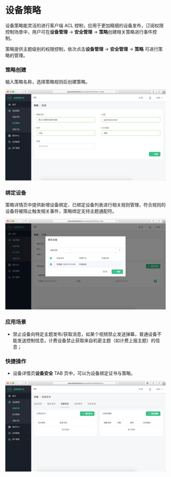 # 设备策略


设备策略能灵活的进行客户端 ACL 控制，应用于更加精细的设备发布，订阅权限控制场景中，用户可在**设备管理** -> **安全管理** -> **策略**创建相关策略进行事件控制。

策略提供主题级别的权限控制，依次点击**设备管理** -> **安全管理** -> **策略** 可进行策略的管理。


### 策略创建

输入策略名称，选择策略规则后创建策略。

![](/images/policies_create.png)


### 绑定设备

策略详情页中提供新增设备绑定、已绑定设备列表进行相关规则管理，符合规则的设备将被阻止触发相关事件，策略绑定支持主题通配符。


![](/images/policies_bind.png)


### 应用场景

- 禁止设备向特定主题发布/获取消息，如某个视频禁止发送弹幕，普通设备不能发送控制信息，计费设备禁止获取来自机密主题（如计费上报主题）的信息；


### 快捷操作

- 设备详情页**设备安全** TAB 页中，可以为设备绑定证书与策略。

![](/images/device_sur.png)



